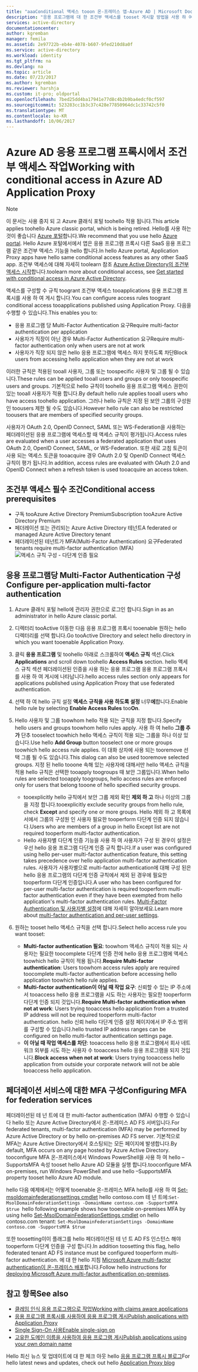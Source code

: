 ```yaml
---
title: "aaaConditional 액세스 tooon 온-프레미스 앱-Azure AD | Microsoft Docs"
description: "응용 프로그램에 대 한 조건부 액세스를 tooset 게시할 방법을 사용 하 여 원격으로 액세스할 toobe에서는 Azure AD 응용 프로그램 프록시입니다."
services: active-directory
documentationcenter: 
author: kgremban
manager: femila
ms.assetid: 2e97722b-eb4e-4078-b607-9fed210d8a0f
ms.service: active-directory
ms.workload: identity
ms.tgt_pltfrm: na
ms.devlang: na
ms.topic: article
ms.date: 07/23/2017
ms.author: kgremban
ms.reviewer: harshja
ms.custom: it-pro; oldportal
ms.openlocfilehash: 7bed25dd4ba17941e77d8c4b2b9ba4edcf0cf597
ms.sourcegitcommit: 523283cc1b3c37c428e77850964dc1c33742c5f0
ms.translationtype: MT
ms.contentlocale: ko-KR
ms.lasthandoff: 10/06/2017
---
```

# <a name="working-with-conditional-access-in-azure-ad-application-proxy"></a><span data-ttu-id="a887f-103">Azure AD 응용 프로그램 프록시에서 조건부 액세스 작업</span><span class="sxs-lookup"><span data-stu-id="a887f-103">Working with conditional access in Azure AD Application Proxy</span></span>

>[!NOTE]
><span data-ttu-id="a887f-104">이 문서는 사용 중지 되 고 Azure 클래식 포털 toohello 적용 됩니다.</span><span class="sxs-lookup"><span data-stu-id="a887f-104">This article applies toohello Azure classic portal, which is being retired.</span></span> <span data-ttu-id="a887f-105">Hello를 사용 하는 것이 좋습니다 [Azure 포털](https://portal.azure.com)합니다.</span><span class="sxs-lookup"><span data-stu-id="a887f-105">We recommend that you use hello [Azure portal](https://portal.azure.com).</span></span> <span data-ttu-id="a887f-106">Hello Azure 포털에서에서 앱은 응용 프로그램 프록시 다른 SaaS 응용 프로그램 같은 조건부 액세스 기능을 hello 합니다.</span><span class="sxs-lookup"><span data-stu-id="a887f-106">In hello Azure portal, Application Proxy apps have hello same conditional access features as any other SaaS app.</span></span> <span data-ttu-id="a887f-107">조건부 액세스에 대해 자세히 toolearn 참조 [Azure Active Directory의 조건부 액세스 시작](active-directory-conditional-access-azure-portal-get-started.md)합니다.</span><span class="sxs-lookup"><span data-stu-id="a887f-107">toolearn more about conditional access, see [Get started with conditional access in Azure Active Directory](active-directory-conditional-access-azure-portal-get-started.md).</span></span>

<span data-ttu-id="a887f-108">액세스를 구성할 수 규칙 toogrant 조건부 액세스 tooapplications 응용 프로그램 프록시를 사용 하 여 게시 합니다.</span><span class="sxs-lookup"><span data-stu-id="a887f-108">You can configure access rules toogrant conditional access tooapplications published using Application Proxy.</span></span> <span data-ttu-id="a887f-109">다음을 수행할 수 있습니다.</span><span class="sxs-lookup"><span data-stu-id="a887f-109">This enables you to:</span></span>

* <span data-ttu-id="a887f-110">응용 프로그램 당 Multi-Factor Authentication 요구</span><span class="sxs-lookup"><span data-stu-id="a887f-110">Require multi-factor authentication per application</span></span>
* <span data-ttu-id="a887f-111">사용자가 직장이 아닌 경우 Multi-Factor Authentication 요구</span><span class="sxs-lookup"><span data-stu-id="a887f-111">Require multi-factor authentication only when users are not at work</span></span>
* <span data-ttu-id="a887f-112">사용자가 직장 되지 않은 hello 응용 프로그램에 액세스 하지 못하도록 차단</span><span class="sxs-lookup"><span data-stu-id="a887f-112">Block users from accessing hello application when they are not at work</span></span>

<span data-ttu-id="a887f-113">이러한 규칙은 적용된 tooall 사용자, 그룹 또는 toospecific 사용자 및 그룹 될 수 있습니다.</span><span class="sxs-lookup"><span data-stu-id="a887f-113">These rules can be applied tooall users and groups or only toospecific users and groups.</span></span> <span data-ttu-id="a887f-114">기본적으로 hello 규칙이 toohello 응용 프로그램 액세스 권한이 있는 tooall 사용자가 적용 합니다.</span><span class="sxs-lookup"><span data-stu-id="a887f-114">By default hello rule applies tooall users who have access toohello application.</span></span> <span data-ttu-id="a887f-115">그러나 hello 규칙은 지정 된 보안 그룹의 구성원 인 toousers 제한 될 수도 있습니다.</span><span class="sxs-lookup"><span data-stu-id="a887f-115">However hello rule can also be restricted toousers that are members of specified security groups.</span></span>  

<span data-ttu-id="a887f-116">사용자가 OAuth 2.0, OpenID Connect, SAML 또는 WS-Federation을 사용하는 페더레이션된 응용 프로그램에 액세스할 때 액세스 규칙이 평가됩니다.</span><span class="sxs-lookup"><span data-stu-id="a887f-116">Access rules are evaluated when a user accesses a federated application that uses OAuth 2.0, OpenID Connect, SAML, or WS-Federation.</span></span> <span data-ttu-id="a887f-117">또한 새로 고침 토큰이 사용 되는 액세스 토큰을 tooacquire 경우 OAuth 2.0 및 OpenID Connect 액세스 규칙이 평가 됩니다.</span><span class="sxs-lookup"><span data-stu-id="a887f-117">In addition, access rules are evaluated with OAuth 2.0 and OpenID Connect when a refresh token is used tooacquire an access token.</span></span>

## <a name="conditional-access-prerequisites"></a><span data-ttu-id="a887f-118">조건부 액세스 필수 조건</span><span class="sxs-lookup"><span data-stu-id="a887f-118">Conditional access prerequisites</span></span>
* <span data-ttu-id="a887f-119">구독 tooAzure Active Directory Premium</span><span class="sxs-lookup"><span data-stu-id="a887f-119">Subscription tooAzure Active Directory Premium</span></span>
* <span data-ttu-id="a887f-120">페더레이션 또는 관리되는 Azure Active Directory 테넌트</span><span class="sxs-lookup"><span data-stu-id="a887f-120">A federated or managed Azure Active Directory tenant</span></span>
* <span data-ttu-id="a887f-121">페더레이션된 테넌트가 MFA(Multi-Factor Authentication) 요구</span><span class="sxs-lookup"><span data-stu-id="a887f-121">Federated tenants require multi-factor authentication (MFA)</span></span>  
    ![액세스 규칙 구성 - 다단계 인증 필요](./media/active-directory-application-proxy-conditional-access/application-proxy-conditional-access.png)

## <a name="configure-per-application-multi-factor-authentication"></a><span data-ttu-id="a887f-123">응용 프로그램당 Multi-Factor Authentication 구성</span><span class="sxs-lookup"><span data-stu-id="a887f-123">Configure per-application multi-factor authentication</span></span>
1. <span data-ttu-id="a887f-124">Azure 클래식 포털 hello에 관리자 권한으로 로그인 합니다.</span><span class="sxs-lookup"><span data-stu-id="a887f-124">Sign in as an administrator in hello Azure classic portal.</span></span>
2. <span data-ttu-id="a887f-125">디렉터리 tooActive 이동한 다음 응용 프로그램 프록시 tooenable 원하는 hello 디렉터리를 선택 합니다.</span><span class="sxs-lookup"><span data-stu-id="a887f-125">Go tooActive Directory and select hello directory in which you want tooenable Application Proxy.</span></span>
3. <span data-ttu-id="a887f-126">클릭 **응용 프로그램** 및 toohello 아래로 스크롤하여 **액세스 규칙** 섹션.</span><span class="sxs-lookup"><span data-stu-id="a887f-126">Click **Applications** and scroll down toohello **Access Rules** section.</span></span> <span data-ttu-id="a887f-127">hello 액세스 규칙 섹션 페더레이션된 인증을 사용 하는 응용 프로그램 응용 프로그램 프록시를 사용 하 여 게시에 나타납니다.</span><span class="sxs-lookup"><span data-stu-id="a887f-127">hello access rules section only appears for applications published using Application Proxy that use federated authentication.</span></span>
4. <span data-ttu-id="a887f-128">선택 하 여 hello 규칙 설정 **액세스 규칙을 사용 하도록 설정** 너무**에**합니다.</span><span class="sxs-lookup"><span data-stu-id="a887f-128">Enable hello rule by selecting **Enable Access Rules** too**On**.</span></span>
5. <span data-ttu-id="a887f-129">Hello 사용자 및 그룹 toowhom hello 적용 되는 규칙을 지정 합니다.</span><span class="sxs-lookup"><span data-stu-id="a887f-129">Specify hello users and groups toowhom hello rules apply.</span></span> <span data-ttu-id="a887f-130">사용 하 여 hello **그룹 추가** 단추 tooselect toowhich hello 액세스 규칙이 적용 되는 그룹을 하나 이상 있습니다.</span><span class="sxs-lookup"><span data-stu-id="a887f-130">Use hello **Add Group** button tooselect one or more groups toowhich hello access rule applies.</span></span> <span data-ttu-id="a887f-131">이 대화 상자에 사용 되는 tooremove 선택 그룹 될 수도 있습니다.</span><span class="sxs-lookup"><span data-stu-id="a887f-131">This dialog can also be used tooremove selected groups.</span></span>  <span data-ttu-id="a887f-132">지정 된 hello tooone 속해 있는 사용자에 대해서만 hello 액세스 규칙을 적용 hello 규칙은 선택한 tooapply toogroups 때 보안 그룹입니다.</span><span class="sxs-lookup"><span data-stu-id="a887f-132">When hello rules are selected tooapply toogroups, hello access rules are enforced only for users that belong tooone of hello specified security groups.</span></span>  

   * <span data-ttu-id="a887f-133">tooexplicitly hello 규칙에서 보안 그룹 제외 확인 **제외 하 고** 하나 이상의 그룹을 지정 합니다.</span><span class="sxs-lookup"><span data-stu-id="a887f-133">tooexplicitly exclude security groups from hello rule, check **Except** and specify one or more groups.</span></span> <span data-ttu-id="a887f-134">Hello 제외 하 고 목록에서에서 그룹의 구성원 인 사용자 필요한 tooperform 다단계 인증 되지 않습니다.</span><span class="sxs-lookup"><span data-stu-id="a887f-134">Users who are members of a group in hello Except list are not required tooperform multi-factor authentication.</span></span>  
   * <span data-ttu-id="a887f-135">Hello 사용자별 다단계 인증 기능을 사용 하 여 사용자가 구성 된 경우이 설정은 우선 hello 응용 프로그램 다단계 인증 규칙 합니다.</span><span class="sxs-lookup"><span data-stu-id="a887f-135">If a user was configured using hello per-user multi-factor authentication feature, this setting takes precedence over hello application multi-factor authentication rules.</span></span> <span data-ttu-id="a887f-136">사용자가 사용자별으로 multi-factor authentication에 대해 구성 된은 hello 응용 프로그램의 다단계 인증 규칙에서 제외 된 경우에 필요한 tooperform 다단계 인증입니다.</span><span class="sxs-lookup"><span data-stu-id="a887f-136">A user who has been configured for per-user multi-factor authentication is required tooperform multi-factor authentication even if they have been exempted from hello application's multi-factor authentication rules.</span></span> <span data-ttu-id="a887f-137">[Multi-Factor Authentication 및 사용자별 설정](../multi-factor-authentication/multi-factor-authentication.md)에 대해 자세히 알아보세요.</span><span class="sxs-lookup"><span data-stu-id="a887f-137">Learn more about [multi-factor authentication and per-user settings](../multi-factor-authentication/multi-factor-authentication.md).</span></span>
6. <span data-ttu-id="a887f-138">원하는 tooset hello 액세스 규칙을 선택 합니다.</span><span class="sxs-lookup"><span data-stu-id="a887f-138">Select hello access rule you want tooset:</span></span>

   * <span data-ttu-id="a887f-139">**Multi-factor authentication 필요**: toowhom 액세스 규칙이 적용 되는 사용자는 필요한 toocomplete 다단계 인증 전에 hello 응용 프로그램에 액세스 toowhich hello 규칙이 적용 됩니다.</span><span class="sxs-lookup"><span data-stu-id="a887f-139">**Require Multi-factor authentication**: Users toowhom access rules apply are required toocomplete multi-factor authentication before accessing hello application toowhich hello rule applies.</span></span>
   * <span data-ttu-id="a887f-140">**Multi-factor authentication이 아닐 때 작업 요구**: 신뢰할 수 있는 IP 주소에서 tooaccess hello 응용 프로그램을 시도 하는 사용자는 필요한 tooperform 다단계 인증 되지 것입니다.</span><span class="sxs-lookup"><span data-stu-id="a887f-140">**Require Multi-factor authentication when not at work**: Users trying tooaccess hello application from a trusted IP address will not be required tooperform multi-factor authentication.</span></span> <span data-ttu-id="a887f-141">hello 신뢰 hello 다단계 인증 설정 페이지에서 IP 주소 범위를 구성할 수 있습니다.</span><span class="sxs-lookup"><span data-stu-id="a887f-141">hello trusted IP address ranges can be configured on hello multi-factor authentication settings page.</span></span>
   * <span data-ttu-id="a887f-142">**이 아닐 때 작업 액세스를 차단**: tooaccess hello 응용 프로그램에서 회사 네트워크 외부를 시도 하는 사용자 수 tooaccess hello 응용 프로그램을 되지 것입니다.</span><span class="sxs-lookup"><span data-stu-id="a887f-142">**Block access when not at work**: Users trying tooaccess hello application from outside your corporate network will not be able tooaccess hello application.</span></span>

## <a name="configuring-mfa-for-federation-services"></a><span data-ttu-id="a887f-143">페더레이션 서비스에 대한 MFA 구성</span><span class="sxs-lookup"><span data-stu-id="a887f-143">Configuring MFA for federation services</span></span>
<span data-ttu-id="a887f-144">페더레이션된 테 넌 트에 대 한 multi-factor authentication (MFA) 수행할 수 있습니다 hello 또는 Azure Active Directory에서 온-프레미스 AD FS 서버입니다.</span><span class="sxs-lookup"><span data-stu-id="a887f-144">For federated tenants, multi-factor authentication (MFA) may be performed by Azure Active Directory or by hello on-premises AD FS server.</span></span> <span data-ttu-id="a887f-145">기본적으로 MFA는 Azure Active Directory에서 호스팅되는 모든 페이지에 발생합니다.</span><span class="sxs-lookup"><span data-stu-id="a887f-145">By default, MFA occurs on any page hosted by Azure Active Directory.</span></span> <span data-ttu-id="a887f-146">tooconfigure MFA 온-프레미스에서 Windows PowerShell을 사용 하 여 hello – SupportsMFA 속성 tooset hello Azure AD 모듈을 실행 합니다.</span><span class="sxs-lookup"><span data-stu-id="a887f-146">tooconfigure MFA on-premises, run Windows PowerShell and use hello –SupportsMFA property tooset hello Azure AD module.</span></span>

<span data-ttu-id="a887f-147">hello 다음 예제에서는 어떻게 tooenable 온-프레미스 MFA hello를 사용 하 여 [Set-msoldomainfederationsettings cmdlet](https://msdn.microsoft.com/library/azure/dn194088.aspx) hello contoso.com 테 넌 트에:`Set-MsolDomainFederationSettings -DomainName contoso.com -SupportsMFA $true `</span><span class="sxs-lookup"><span data-stu-id="a887f-147">hello following example shows how tooenable on-premises MFA by using hello [Set-MsolDomainFederationSettings cmdlet](https://msdn.microsoft.com/library/azure/dn194088.aspx) on hello contoso.com tenant: `Set-MsolDomainFederationSettings -DomainName contoso.com -SupportsMFA $true `</span></span>

<span data-ttu-id="a887f-148">또한 toosetting이이 플래그를 hello 페더레이션된 테 넌 트 AD FS 인스턴스 해야 tooperform 다단계 인증을 구성 합니다.</span><span class="sxs-lookup"><span data-stu-id="a887f-148">In addition toosetting this flag, hello federated tenant AD FS instance must be configured tooperform multi-factor authentication.</span></span> <span data-ttu-id="a887f-149">에 대 한 hello 지침 [Microsoft Azure multi-factor authentication이 온-프레미스 배포](../multi-factor-authentication/multi-factor-authentication-get-started-server.md)합니다.</span><span class="sxs-lookup"><span data-stu-id="a887f-149">Follow hello instructions for [deploying Microsoft Azure multi-factor authentication on-premises](../multi-factor-authentication/multi-factor-authentication-get-started-server.md).</span></span>

## <a name="see-also"></a><span data-ttu-id="a887f-150">참고 항목</span><span class="sxs-lookup"><span data-stu-id="a887f-150">See also</span></span>
* [<span data-ttu-id="a887f-151">클레임 인식 응용 프로그램으로 작업</span><span class="sxs-lookup"><span data-stu-id="a887f-151">Working with claims aware applications</span></span>](active-directory-application-proxy-claims-aware-apps.md)
* [<span data-ttu-id="a887f-152">응용 프로그램 프록시를 사용하여 응용 프로그램 게시</span><span class="sxs-lookup"><span data-stu-id="a887f-152">Publish applications with Application Proxy</span></span>](active-directory-application-proxy-publish.md)
* [<span data-ttu-id="a887f-153">Single Sign-On 사용</span><span class="sxs-lookup"><span data-stu-id="a887f-153">Enable single-sign on</span></span>](active-directory-application-proxy-sso-using-kcd.md)
* [<span data-ttu-id="a887f-154">고유한 도메인 이름을 사용하여 응용 프로그램 게시</span><span class="sxs-lookup"><span data-stu-id="a887f-154">Publish applications using your own domain name</span></span>](active-directory-application-proxy-custom-domains.md)

<span data-ttu-id="a887f-155">Hello 최신 뉴스 및 업데이트에 대 한 체크 아웃 hello [응용 프로그램 프록시 블로그](http://blogs.technet.com/b/applicationproxyblog/)</span><span class="sxs-lookup"><span data-stu-id="a887f-155">For hello latest news and updates, check out hello [Application Proxy blog](http://blogs.technet.com/b/applicationproxyblog/)</span></span>
